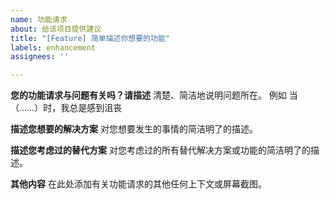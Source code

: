 ```yaml
---
name: 功能请求
about: 给该项目提供建议
title: "[Feature] 简单描述你想要的功能"
labels: enhancement
assignees: ''

---
```


**您的功能请求与问题有关吗？请描述**
清楚、简洁地说明问题所在。 例如 当（……）时，我总是感到沮丧

**描述您想要的解决方案**
对您想要发生的事情的简洁明了的描述。

**描述您考虑过的替代方案**
对您考虑过的所有替代解决方案或功能的简洁明了的描述。

**其他内容**
在此处添加有关功能请求的其他任何上下文或屏幕截图。
